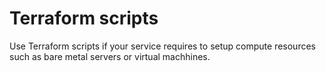 # Terraform scripts

Use Terraform scripts if your service requires to setup compute resources such as bare metal servers or virtual machhines.
